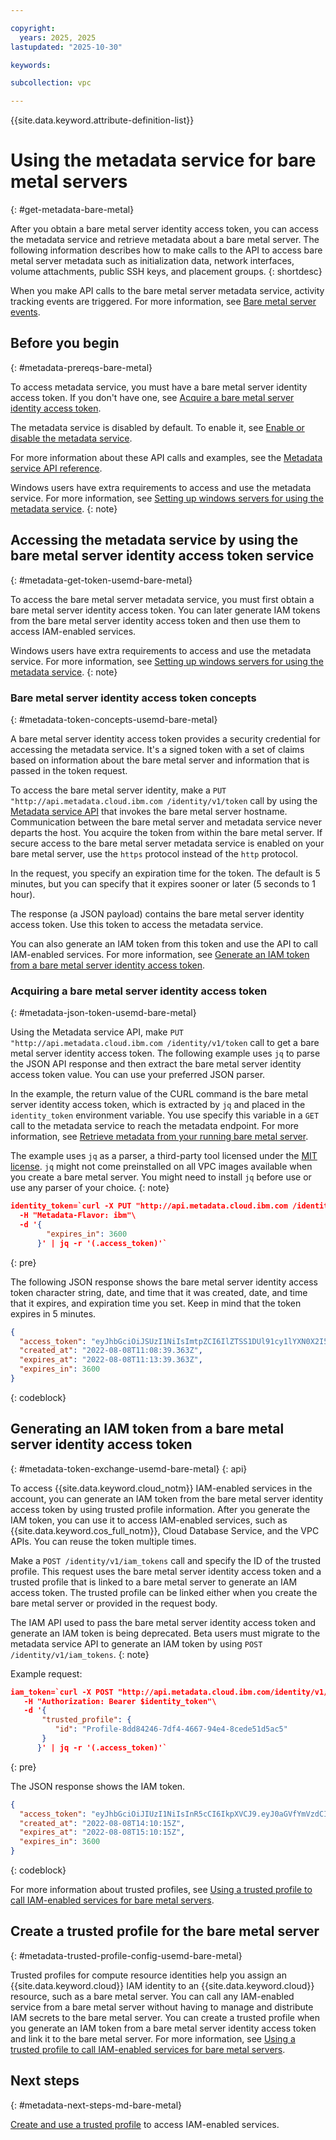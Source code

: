 ```yaml
---

copyright:
  years: 2025, 2025
lastupdated: "2025-10-30"

keywords:

subcollection: vpc

---
```


{{site.data.keyword.attribute-definition-list}}

# Using the metadata service for bare metal servers
{: #get-metadata-bare-metal}

After you obtain a bare metal server identity access token, you can access the metadata service and retrieve metadata about a bare metal server. The following information describes how to make calls to the API to access bare metal server metadata such as initialization data, network interfaces, volume attachments, public SSH keys, and placement groups.
{: shortdesc}

When you make API calls to the bare metal server metadata service, activity tracking events are triggered. For more information, see [Bare metal server events](/docs/vpc?topic=vpc-at_events#events-compute-bm).

## Before you begin
{: #metadata-prereqs-bare-metal}

To access metadata service, you must have a bare metal server identity access token. If you don't have one, see [Acquire a bare metal server identity access token](/docs/vpc?topic=vpc-get-metadata-bare-metal&interface=api#metadata-token-exchange-usemd-bare-metal).

The metadata service is disabled by default. To enable it, see [Enable or disable the metadata service](/docs/vpc?topic=vpc-configure-metadata-service-bare-metal&interface=ui#metadata-service-enable-bare-metal).

For more information about these API calls and examples, see the [Metadata service API reference](/apidocs/vpc-identity-beta).

Windows users have extra requirements to access and use the metadata service. For more information, see [Setting up windows servers for using the metadata service](/docs/vpc?topic=vpc-configure-metadata-service-bare-metal&interface=ui#metadata-service-enable-bare-metal).
{: note}

## Accessing the metadata service by using the bare metal server identity access token service
{: #metadata-get-token-usemd-bare-metal}

To access the bare metal server metadata service, you must first obtain a bare metal server identity access token. You can later generate IAM tokens from the bare metal server identity access token and then use them to access IAM-enabled services.

Windows users have extra requirements to access and use the metadata service. For more information, see [Setting up windows servers for using the metadata service](/docs/vpc?topic=vpc-configure-metadata-service-bare-metal&interface=ui#metadata-service-enable-bare-metal).
{: note}

### Bare metal server identity access token concepts
{: #metadata-token-concepts-usemd-bare-metal}

A bare metal server identity access token provides a security credential for accessing the metadata service. It's a signed token with a set of claims based on information about the bare metal server and information that is passed in the token request.

To access the bare metal server identity, make a `PUT "http://api.metadata.cloud.ibm.com /identity/v1/token` call by using the [Metadata service API](/apidocs/vpc-identity-beta#create-access-token) that invokes the bare metal server hostname. Communication between the bare metal server and metadata service never departs the host. You acquire the token from within the bare metal server. If secure access to the bare metal server metadata service is enabled on your bare metal server, use the `https` protocol instead of the `http` protocol.

In the request, you specify an expiration time for the token. The default is 5 minutes, but you can specify that it expires sooner or later (5 seconds to 1 hour).

The response (a JSON payload) contains the bare metal server identity access token. Use this token to access the metadata service.

You can also generate an IAM token from this token and use the API to call IAM-enabled services. For more information, see [Generate an IAM token from a bare metal server identity access token](/docs/vpc?topic=vpc-configure-metadata-service-bare-metal&interface=api#metadata-token-exchange-bare-metal).

### Acquiring a bare metal server identity access token
{: #metadata-json-token-usemd-bare-metal}

Using the Metadata service API, make `PUT "http://api.metadata.cloud.ibm.com /identity/v1/token` call to get a bare metal server identity access token. The following example uses `jq` to parse the JSON API response and then extract the bare metal server identity access token value. You can use your preferred JSON parser.

In the example, the return value of the CURL command is the bare metal server identity access token, which is extracted by `jq` and placed in the `identity_token` environment variable. You use specify this variable in a `GET` call to the metadata service to reach the metadata endpoint. For more information, see [Retrieve metadata from your running bare metal server](/docs/vpc?topic=vpc-get-metadata-bare-metal&interface=api).

The example uses `jq` as a parser, a third-party tool licensed under the [MIT license](https://stedolan.github.io/jq/download/). `jq` might not come preinstalled on all VPC images available when you create a bare metal server. You might need to install `jq` before use or use any parser of your choice.
{: note}

```json
identity_token=`curl -X PUT "http://api.metadata.cloud.ibm.com /identity/v1/token?version=2025-06-30"\
  -H "Metadata-Flavor: ibm"\
  -d '{
        "expires_in": 3600
      }' | jq -r '(.access_token)'`
```
{: pre}

The following JSON response shows the bare metal server identity access token character string, date, and time that it was created, date, and time that it expires, and expiration time you set. Keep in mind that the token expires in 5 minutes.

```json
{
  "access_token": "eyJhbGciOiJSUzI1NiIsImtpZCI6IlZTSS1DUl91cy1lYXN0X2I5...",
  "created_at": "2022-08-08T11:08:39.363Z",
  "expires_at": "2022-08-08T11:13:39.363Z",
  "expires_in": 3600
}
```
{: codeblock}

## Generating an IAM token from a bare metal server identity access token
{: #metadata-token-exchange-usemd-bare-metal}
{: api}

To access {{site.data.keyword.cloud_notm}} IAM-enabled services in the account, you can generate an IAM token from the bare metal server identity access token by using trusted profile information. After you generate the IAM token, you can use it to access IAM-enabled services, such as {{site.data.keyword.cos_full_notm}}, Cloud Database Service, and the VPC APIs. You can reuse the token multiple times.

Make a `POST /identity/v1/iam_tokens` call and specify the ID of the trusted profile. This request uses the bare metal server identity access token and a trusted profile that is linked to a bare metal server to generate an IAM access token. The trusted profile can be linked either when you create the bare metal server or provided in the request body.

The IAM API used to pass the bare metal server identity access token and generate an IAM token is being deprecated. Beta users must migrate to the metadata service API to generate an IAM token by using `POST /identity/v1/iam_tokens`.
{: note}

Example request:

```json
iam_token=`curl -X POST "http://api.metadata.cloud.ibm.com/identity/v1/iam_tokens?version=2025-06-30"\
   -H "Authorization: Bearer $identity_token"\
   -d '{
       "trusted_profile": {
          "id": "Profile-8dd84246-7df4-4667-94e4-8cede51d5ac5"
       }
      }' | jq -r '(.access_token)'`
```
{: pre}

The JSON response shows the IAM token.

```json
{
  "access_token": "eyJhbGciOiJIUzI1NiIsInR5cCI6IkpXVCJ9.eyJ0aGVfYmVzdCI6I8...",
  "created_at": "2022-08-08T14:10:15Z",
  "expires_at": "2022-08-08T15:10:15Z",
  "expires_in": 3600
}
```
{: codeblock}

For more information about trusted profiles, see [Using a trusted profile to call IAM-enabled services for bare metal servers](/docs/vpc?topic=vpc-configure-metadata-service-bare-metal&interface=ui#metadata-service-enable-bare-metal).

## Create a trusted profile for the bare metal server
{: #metadata-trusted-profile-config-usemd-bare-metal}

Trusted profiles for compute resource identities help you assign an {{site.data.keyword.cloud}} IAM identity to an {{site.data.keyword.cloud}} resource, such as a bare metal server. You can call any IAM-enabled service from a bare metal server without having to manage and distribute IAM secrets to the bare metal server. You can create a trusted profile when you generate an IAM token from a bare metal server identity access token and link it to the bare metal server. For more information, see [Using a trusted profile to call IAM-enabled services for bare metal servers](/docs/vpc?topic=vpc-configure-metadata-service-bare-metal&interface=ui#metadata-service-enable-bare-metal).

## Next steps
{: #metadata-next-steps-md-bare-metal}

[Create and use a trusted profile](/docs/vpc?topic=vpc-configure-metadata-service-bare-metal&interface=ui#metadata-service-enable-bare-metal) to access IAM-enabled services.
